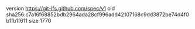 version https://git-lfs.github.com/spec/v1
oid sha256:c7a16f68852bdb2964ada28cf996add42107168c9dd3872be74d4f0b1fb1f611
size 1770
